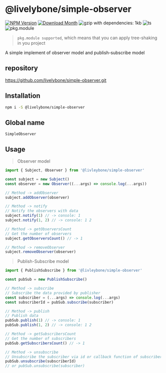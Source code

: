 # @livelybone/simple-observer
[![NPM Version](http://img.shields.io/npm/v/@livelybone/simple-observer.svg?style=flat-square)](https://www.npmjs.com/package/@livelybone/simple-observer)
[![Download Month](http://img.shields.io/npm/dm/@livelybone/simple-observer.svg?style=flat-square)](https://www.npmjs.com/package/@livelybone/simple-observer)
![gzip with dependencies: 1kb](https://img.shields.io/badge/gzip--with--dependencies-1kb-brightgreen.svg "gzip with dependencies: 1kb")
![ts](https://img.shields.io/badge/ts-supported-blue.svg "ts")
![pkg.module](https://img.shields.io/badge/pkg.module-supported-blue.svg "pkg.module")

> `pkg.module supported`, which means that you can apply tree-shaking in you project

A simple implement of observer model and publish-subscribe model

## repository
https://github.com/livelybone/simple-observer.git

## Installation
```bash
npm i -S @livelybone/simple-observer
```

## Global name
`SimpleObserver`

## Usage
> Observer model
```js
import { Subject, Observer } from '@livleybone/simple-observer'

const subject = new Subject()
const observer = new Observer((...args) => console.log(...args))

// Method -> addObserver
subject.addObserver(observer)

// Method -> notify
// Notify the observers with data
subject.notify(1) // -> console: 1
subject.notify(1, 2) // -> console: 1 2

// Method -> getObserversCount
// Get the number of observers
subject.getObserversCount() // -> 1

// Method -> removeObserver
subject.removeObserver(observer)
```

> Publish-Subscribe model
```js
import { PublishSubscribe } from '@livleybone/simple-observer'

const pubSub = new PublishSubscribe()

// Method -> subscribe
// Subscribe the data provided by publisher
const subscriber = (...args) => console.log(...args)
const subscriberId = pubSub.subscribe(subscriber)

// Method -> publish
// Publish data
pubSub.publish(1) // -> console: 1
pubSub.publish(1, 2) // -> console: 1 2

// Method -> getSubscribersCount
// Get the number of subscribers
pubSub.getSubscribersCount() // -> 1

// Method -> unsubscribe
// Unsubscribe the subscriber via id or callback function of subscriber
pubSub.unsubscribe(subscriberId)
// or pubSub.unsubscribe(subscriber)
```

